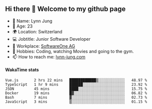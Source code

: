 ## Hi there 👋 Welcome to my github page

- 🧑 Name: Lynn Jung
- 🔞 Age: 23
- 🌍 Location: Switzerland
- 💻 Jobtitle: Junior Software Developer
- 🏢 Workplace: [SoftwareOne AG](https://www.softwareone.com/)
- 💪 Hobbies: Coding, watching Movies and going to the gym.
- 📫 How to reach me: [lynn-jung.com](https://lynn-jung.com/)

#### WakaTime stats
<!--START_SECTION:waka-->

```text
Vue.js       2 hrs 22 mins   ████████████▒░░░░░░░░░░░░   48.97 %
TypeScript   1 hr 9 mins     ██████░░░░░░░░░░░░░░░░░░░   23.92 %
JSON         45 mins         ████░░░░░░░░░░░░░░░░░░░░░   15.75 %
Docker       19 mins         █▓░░░░░░░░░░░░░░░░░░░░░░░   06.82 %
Bash         7 mins          ▓░░░░░░░░░░░░░░░░░░░░░░░░   02.73 %
JavaScript   3 mins          ▒░░░░░░░░░░░░░░░░░░░░░░░░   01.15 %
```

<!--END_SECTION:waka-->

[^1]: https://github.com/jstrieb/github-stats
